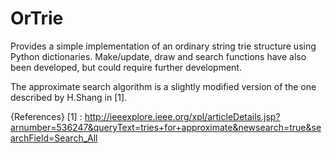 # OrTrie
Provides a simple implementation of an ordinary string trie structure using Python dictionaries. Make/update, draw and search functions
have also been developed, but could require further development.

The approximate search algorithm is a slightly modified version of the one described by H.Shang in [1].

{References}
[1] : http://ieeexplore.ieee.org/xpl/articleDetails.jsp?arnumber=536247&queryText=tries+for+approximate&newsearch=true&searchField=Search_All
